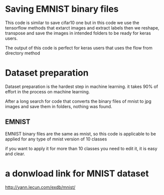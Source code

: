 
# Saving EMNIST binary files

This code is similar to save cifar10 one but in this code we use the tensorflow methods that extarct images and extract labels
then we reshape, transpose and save the images in intended folders to be ready for keras users.

The output of this code is perfect for keras users that uses the flow from directory method

# Dataset preparation

Dataset preparation is the hardest step in machine learning.
it takes 90% of effort in the process on machine learning.

After a long search for code that converts the binary files of mnist to jpg images and save them in folders, nothing was found.

## EMNIST 
EMNIST binary files are the same as mnist, so this code is applicable to be applied for any type of mnist version of 10 classes 

if you want to apply it for more than 10 classes you need to edit it, it is easy and clear.

# a donwload link for MNIST dataset
http://yann.lecun.com/exdb/mnist/
